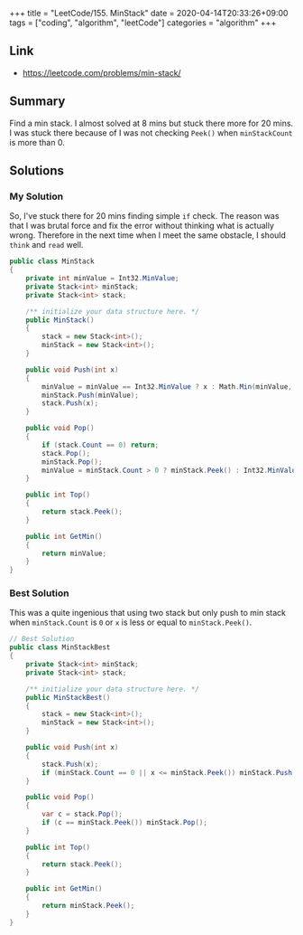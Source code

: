 +++
title = "LeetCode/155. MinStack"
date = 2020-04-14T20:33:26+09:00
tags = ["coding", "algorithm", "leetCode"]
categories = "algorithm"
+++

<div class="description">

## Link

- https://leetcode.com/problems/min-stack/

## Summary

Find a min stack. I almost solved at 8 mins but stuck there more for 20 mins. I was stuck there because of I was not checking `Peek()` when `minStackCount` is more than 0.

## Solutions

### My Solution

So, I've stuck there for 20 mins finding simple `if` check. The reason was that I was brutal force and fix the error without thinking what is actually wrong. Therefore in the next time when I meet the same obstacle, I should `think` and `read` well.

```cs
public class MinStack
{
	private int minValue = Int32.MinValue;
	private Stack<int> minStack;
	private Stack<int> stack;

	/** initialize your data structure here. */
	public MinStack()
	{
		stack = new Stack<int>();
		minStack = new Stack<int>();
	}

	public void Push(int x)
	{
		minValue = minValue == Int32.MinValue ? x : Math.Min(minValue, x);
		minStack.Push(minValue);
		stack.Push(x);
	}

	public void Pop()
	{
		if (stack.Count == 0) return;
		stack.Pop();
		minStack.Pop();
		minValue = minStack.Count > 0 ? minStack.Peek() : Int32.MinValue;
	}

	public int Top()
	{
		return stack.Peek();
	}

	public int GetMin()
	{
		return minValue;
	}
}
```

### Best Solution

This was a quite ingenious that using two stack but only push to min stack when `minStack.Count` is `0` or `x` is less or equal to `minStack.Peek()`.

```cs
// Best Solution
public class MinStackBest
{
	private Stack<int> minStack;
	private Stack<int> stack;

	/** initialize your data structure here. */
	public MinStackBest()
	{
		stack = new Stack<int>();
		minStack = new Stack<int>();
	}

	public void Push(int x)
	{
		stack.Push(x);
		if (minStack.Count == 0 || x <= minStack.Peek()) minStack.Push(x);
	}

	public void Pop()
	{
		var c = stack.Pop();
		if (c == minStack.Peek()) minStack.Pop();
	}

	public int Top()
	{
		return stack.Peek();
	}

	public int GetMin()
	{
		return minStack.Peek();
	}
}
```
